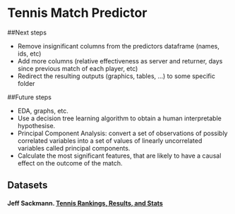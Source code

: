 # Tennis Match Predictor

##Next steps
- Remove insignificant columns from the predictors dataframe (names, ids, etc)
- Add more columns (relative effectiveness as server and returner, days since previous match of each player, etc)
- Redirect the resulting outputs (graphics, tables, ...) to some specific folder

##Future steps
- EDA, graphs, etc.
- Use a decision tree learning algorithm to obtain a human interpretable hypothesise.
- Principal Component Analysis: convert a set of observations of possibly correlated variables into a set of values of linearly 
  uncorrelated variables called principal components.
- Calculate the most significant features, that are likely to have a causal effect on the outcome of the match.


## Datasets
#### Jeff Sackmann. [Tennis Rankings, Results, and Stats](https://github.com/JeffSackmann)

